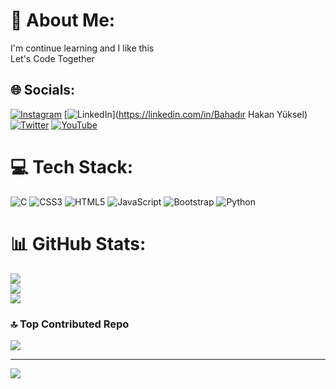 # 💫 About Me:
I'm continue learning and  I like this <br>Let's Code Together


## 🌐 Socials:
[![Instagram](https://img.shields.io/badge/Instagram-%23E4405F.svg?logo=Instagram&logoColor=white)](https://instagram.com/byhakan_66) [![LinkedIn](https://img.shields.io/badge/LinkedIn-%230077B5.svg?logo=linkedin&logoColor=white)](https://linkedin.com/in/Bahadır Hakan Yüksel) [![Twitter](https://img.shields.io/badge/Twitter-%231DA1F2.svg?logo=Twitter&logoColor=white)](https://twitter.com/byhakan_66) [![YouTube](https://img.shields.io/badge/YouTube-%23FF0000.svg?logo=YouTube&logoColor=white)](https://youtube.com/@bahadryuksel3987) 

# 💻 Tech Stack:
![C](https://img.shields.io/badge/c-%2300599C.svg?style=for-the-badge&logo=c&logoColor=white) ![CSS3](https://img.shields.io/badge/css3-%231572B6.svg?style=for-the-badge&logo=css3&logoColor=white) ![HTML5](https://img.shields.io/badge/html5-%23E34F26.svg?style=for-the-badge&logo=html5&logoColor=white) ![JavaScript](https://img.shields.io/badge/javascript-%23323330.svg?style=for-the-badge&logo=javascript&logoColor=%23F7DF1E) ![Bootstrap](https://img.shields.io/badge/bootstrap-%23563D7C.svg?style=for-the-badge&logo=bootstrap&logoColor=white) ![Python](https://img.shields.io/badge/python-3670A0?style=for-the-badge&logo=python&logoColor=ffdd54)
# 📊 GitHub Stats:
![](https://github-readme-stats.vercel.app/api?username=BahadirHakanYuksel&theme=dark&hide_border=true&include_all_commits=false&count_private=false)<br/>
![](https://github-readme-streak-stats.herokuapp.com/?user=BahadirHakanYuksel&theme=dark&hide_border=true)<br/>
![](https://github-readme-stats.vercel.app/api/top-langs/?username=BahadirHakanYuksel&theme=dark&hide_border=true&include_all_commits=false&count_private=false&layout=compact)

### 🔝 Top Contributed Repo
![](https://github-contributor-stats.vercel.app/api?username=BahadirHakanYuksel&limit=5&theme=dark&combine_all_yearly_contributions=true)

---
[![](https://visitcount.itsvg.in/api?id=BahadirHakanYuksel&icon=0&color=0)](https://visitcount.itsvg.in)

<!-- Proudly created with GPRM ( https://gprm.itsvg.in ) -->
